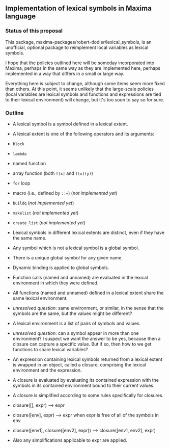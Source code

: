 ## Implementation of lexical symbols in Maxima language

### Status of this proposal

This package, maxima-packages/robert-dodier/lexical\_symbols,
is an unofficial, optional package to reimplement local variables as lexical symbols.

I hope that the policies outlined here will be someday incorporated into Maxima,
perhaps in the same way as they are implemented here, perhaps implemented in a way
that differs in a small or large way.

Everything here is subject to change, although some items seem more fixed than others.
At this point, it seems unlikely that the large-scale policies
(local variables are lexical symbols and functions and expressions are tied to their lexical environment)
will change, but it's too soon to say so for sure.

### Outline

 * A lexical symbol is a symbol defined in a lexical extent.

 * A lexical extent is one of the following operators and its arguments:
  * `block`
  * `lambda`
  * named function
  * array function (both `f[x]` and `f[x](y)`)
  * `for` loop
  * macro (i.e., defined by `::=`) (*not implemented yet*)
  * `buildq` (*not implemented yet*)
  * `makelist` (*not implemented yet*)
  * `create_list` (*not implemented yet*)

 * Lexical symbols in different lexical extents are distinct, even if they have the same name.

 * Any symbol which is not a lexical symbol is a global symbol.
  * There is a unique global symbol for any given name.
  * Dynamic binding is applied to global symbols.

 * Function calls (named and unnamed) are evaluated in the lexical environment in which they were defined.

 * All functions (named and unnamed) defined in a lexical extent share the same lexical environment.
  * *unresolved question*: same environment, or similar, in the sense that the symbols are the same,
    but the values might be different?

 * A lexical environment is a list of pairs of symbols and values.
  * *unresolved question*: can a symbol appear in more than one environment?
    I suspect we want the answer to be yes, because then a closure can capture a specific value.
    But if so, then how to we get functions to share lexical variables?

 * An expression containing lexical symbols returned from a lexical extent
   is wrapped in an object, called a closure, comprising the lexical environment and the expression.

 * A closure is evaluated by evaluating its contained expression with the symbols
   in its contained environment bound to their current values.

 * A closure is simplified according to some rules specifically for closures.
  * closure([], expr) --> expr
  * closure([env], expr) --> expr when expr is free of all of the symbols in env
  * closure([env1], closure([env2], expr)) --> closure([env1, env2], expr)

 * Also any simplifications applicable to expr are applied.
